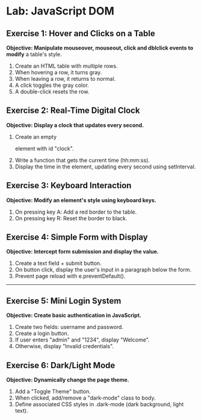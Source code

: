 # Lab: JavaScript DOM

## Exercise 1: Hover and Clicks on a Table

**Objective: Manipulate mouseover, mouseout, click and dblclick events to modify**
a table's style.

1. Create an HTML table with multiple rows.
2. When hovering a row, it turns gray.
3. When leaving a row, it returns to normal.
4. A click toggles the gray color.
5. A double-click resets the row.

## Exercise 2: Real-Time Digital Clock

**Objective: Display a clock that updates every second.**

1. Create an empty <p> element with id "clock".
2. Write a function that gets the current time (hh:mm:ss).
3. Display the time in the element, updating every second using setInterval.

## Exercise 3: Keyboard Interaction

**Objective: Modify an element's style using keyboard keys.**

1. On pressing key A: Add a red border to the table.
2. On pressing key R: Reset the border to black.

## Exercise 4: Simple Form with Display

**Objective: Intercept form submission and display the value.**

1. Create a text field + submit button.
2. On button click, display the user's input in a paragraph below the
form.
3. Prevent page reload with e.preventDefault().

---

## Exercise 5: Mini Login System

**Objective: Create basic authentication in JavaScript.**

1. Create two fields: username and password.
2. Create a login button.
3. If user enters "admin" and "1234", display "Welcome".
4. Otherwise, display "Invalid credentials".

## Exercise 6: Dark/Light Mode

**Objective: Dynamically change the page theme.**

1. Add a "Toggle Theme" button.
2. When clicked, add/remove a "dark-mode" class to body.
3. Define associated CSS styles in .dark-mode (dark background, light text).
